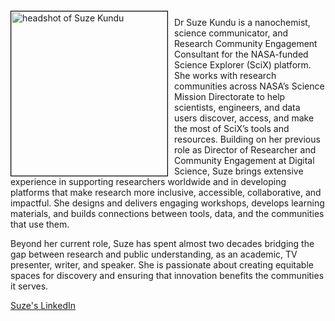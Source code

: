 
<img src="{{ site.baseurl }}/about/team/img/skundu.jpg" height="263" width="250" alt="headshot of Suze Kundu" style="float: left; margin: 4px 10px 0px 0px; border: 1px solid #000000;">

Dr Suze Kundu is a nanochemist, science communicator, and Research Community Engagement Consultant for the NASA-funded Science Explorer (SciX) platform. She works with research communities across NASA’s Science Mission Directorate to help scientists, engineers, and data users discover, access, and make the most of SciX’s tools and resources. Building on her previous role as Director of Researcher and Community Engagement at Digital Science, Suze brings extensive experience in supporting researchers worldwide and in developing platforms that make research more inclusive, accessible, collaborative, and impactful. She designs and delivers engaging workshops, develops learning materials, and builds connections between tools, data, and the communities that use them.

Beyond her current role, Suze has spent almost two decades bridging the gap between research and public understanding, as an academic, TV presenter, writer, and speaker. She is passionate about creating equitable spaces for discovery and ensuring that innovation benefits the communities it serves.

[Suze's LinkedIn](https://www.linkedin.com/in/suzekundu/)
